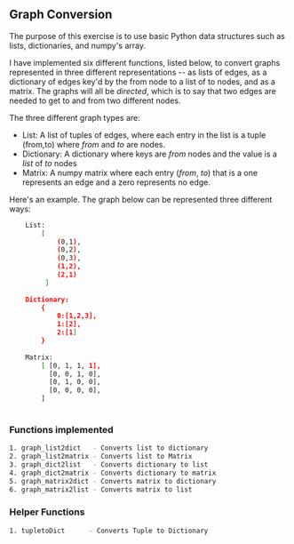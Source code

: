 ## Graph Conversion

The purpose of this exercise is to use basic Python data structures such as lists, dictionaries, and numpy's array.

I have implemented six different functions, listed below, to convert graphs represented in three different representations -- as lists of edges, as a dictionary of edges key'd by the from node to a list of to nodes, and as a matrix. The graphs will all be *directed*, which is to say that two edges are needed to get to and from two different nodes.

The three different graph types are:

- List: A list of tuples of edges, where each entry in the list is a tuple (from,to) where $from$ and $to$ are nodes.
- Dictionary: A dictionary where keys are $from$ nodes and the value is a *list* of $to$ nodes
- Matrix: A numpy matrix where each entry ($from$, $to$) that is a one represents an edge and a zero represents no edge.

Here's an example.  The graph below can be represented three different ways:

```bash
    List:
        [
            (0,1),
            (0,2),
            (0,3),
            (1,2),
            (2,1)
         ]
         
    Dictionary:
        {
            0:[1,2,3],
            1:[2],
            2:[1]
        }
        
    Matrix:
        [ [0, 1, 1, 1],
          [0, 0, 1, 0],
          [0, 1, 0, 0],
          [0, 0, 0, 0],
        ]
        
```

### Functions implemented

```bash
1. graph_list2dict   - Converts list to dictionary
2. graph_list2matrix - Converts list to Matrix
3. graph_dict2list   - Converts dictionary to list
4. graph_dict2matrix - Converts dictionary to matrix
5. graph_matrix2dict - Converts matrix to dictionary
6. graph_matrix2list - Converts matrix to list
```
### Helper Functions

```bash
1. tupletoDict      - Converts Tuple to Dictionary
```

